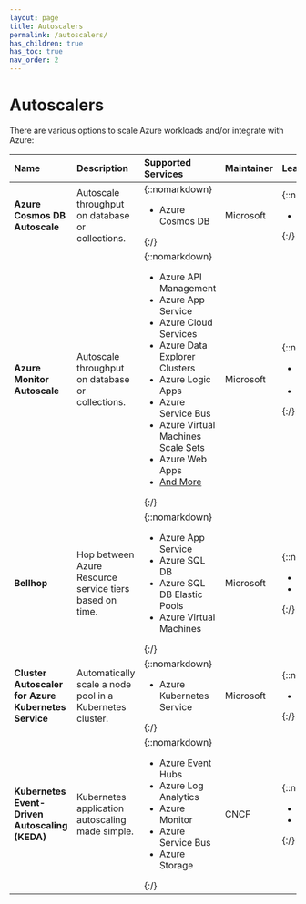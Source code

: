 ```yaml
---
layout: page
title: Autoscalers
permalink: /autoscalers/
has_children: true
has_toc: true
nav_order: 2
---
```


# Autoscalers

There are various options to scale Azure workloads and/or integrate with Azure:

| Name                                                | Description                                              | Supported Services                                                                                                                                                                                                                                                                                                                                                                                                         | Maintainer | Learn More                                                                                                                                                                                                                                                                                              |
| :-------------------------------------------------- | :------------------------------------------------------- | :------------------------------------------------------------------------------------------------------------------------------------------------------------------------------------------------------------------------------------------------------------------------------------------------------------------------------------------------------------------------------------------------------------------------- | :--------- | :------------------------------------------------------------------------------------------------------------------------------------------------------------------------------------------------------------------------------------------------------------------------------------------------------ |
| **Azure Cosmos DB Autoscale**                       | Autoscale throughput on database or collections.         | {::nomarkdown}<ul><li>Azure Cosmos DB</li></ul>{:/}                                                                                                                                                                                                                                                                                                                                                                        | Microsoft  | {::nomarkdown}<ul><li><a href="https://docs.microsoft.com/en-us/azure/cosmos-db/provision-throughput-autoscale">Docs</a></li></ul>{:/}                                                                                                                                                                  |
| **Azure Monitor Autoscale**                         | Autoscale throughput on database or collections.         | {::nomarkdown}<ul><li>Azure API Management</li><li>Azure App Service</li><li>Azure Cloud Services</li><li>Azure Data Explorer Clusters</li><li>Azure Logic Apps</li><li>Azure Service Bus</li><li>Azure Virtual Machines Scale Sets</li><li>Azure Web Apps</li><li><a href="https://docs.microsoft.com/en-us/azure/azure-monitor/autoscale/autoscale-overview#supported-services-for-autoscale">And More</a></li></ul>{:/} | Microsoft  | {::nomarkdown}<ul><li><a href="https://docs.microsoft.com/en-us/azure/azure-monitor/autoscale/autoscale-overview#supported-services-for-autoscale">Full Service Overview</a></li><li><a href="https://docs.microsoft.com/en-us/azure/azure-monitor/autoscale/autoscale-overview">Docs</a></li></ul>{:/} |
| **Bellhop**                                         | Hop between Azure Resource service tiers based on time.  | {::nomarkdown}<ul><li>Azure App Service</li><li>Azure SQL DB</li><li>Azure SQL DB Elastic Pools</li><li>Azure Virtual Machines</li></ul>{:/}                                                                                                                                                                                                                                                                               | Microsoft  | {::nomarkdown}<ul><li><a href="https://azure.github.io/bellhop">Docs</a></li><li><a href="https://github.com/Azure/bellhop">GitHub</a></li></ul>{:/}                                                                                                                                                    |
| **Cluster Autoscaler for Azure Kubernetes Service** | Automatically scale a node pool in a Kubernetes cluster. | {::nomarkdown}<ul><li>Azure Kubernetes Service</li></ul>{:/}                                                                                                                                                                                                                                                                                                                                                               | Microsoft  | {::nomarkdown}<ul><li><a href="https://docs.microsoft.com/en-us/azure/aks/cluster-autoscaler">Docs</a></li></ul>{:/}                                                                                                                                                                                    |
| **Kubernetes Event-Driven Autoscaling (KEDA)**      | Kubernetes application autoscaling made simple.          | {::nomarkdown}<ul><li>Azure Event Hubs</li><li>Azure Log Analytics</li><li>Azure Monitor</li><li>Azure Service Bus</li><li>Azure Storage</li></ul>{:/}                                                                                                                                                                                                                                                                     | CNCF       | {::nomarkdown}<ul><li><a href="http://keda.sh/">Docs</a></li><li><a href="https://github.com/kedacore/keda">GitHub</a></li></ul>{:/}                                                                                                                                                                    |

